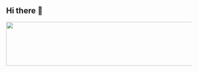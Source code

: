 ## Hi there 👋

<!--
**taiyoung12/taiyoung12** is a ✨ _special_ ✨ repository because its `README.md` (this file) appears on your GitHub profile.

Here are some ideas to get you started:

- 🔭 I’m currently working on ...
- 🌱 I’m currently learning ...
- 👯 I’m looking to collaborate on ...
- 🤔 I’m looking for help with ...
- 💬 Ask me about ...
- 📫 How to reach me: ...
- 😄 Pronouns: ...
- ⚡ Fun fact: ...
-->

<a href="https://www.gitanimals.org/en_US?utm_medium=image&utm_source=taiyoung12&utm_content=line">
  <img
    src="https://render.gitanimals.org/lines/taiyoung12"
    width="600"
    height="120"
  />
</a>
  
